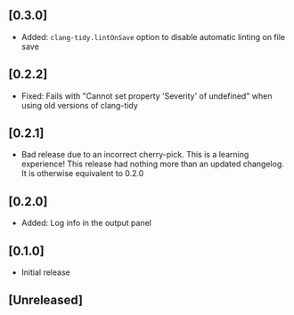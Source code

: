 ## [0.3.0]

- Added: `clang-tidy.lintOnSave` option to disable automatic linting on file save

## [0.2.2]

- Fixed: Fails with "Cannot set property 'Severity' of undefined" when using
old versions of clang-tidy

## [0.2.1]

- Bad release due to an incorrect cherry-pick. This is a learning experience!
This release had nothing more than an updated changelog. It is otherwise
equivalent to 0.2.0

## [0.2.0]

- Added: Log info in the output panel

## [0.1.0]

- Initial release

## [Unreleased]
